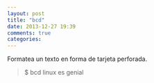 ```yaml
---
layout: post
title: "bcd"
date: 2013-12-27 19:39
comments: true
categories: 
---
```

Formatea un texto en forma de tarjeta perforada.

>$ bcd linux es genial

